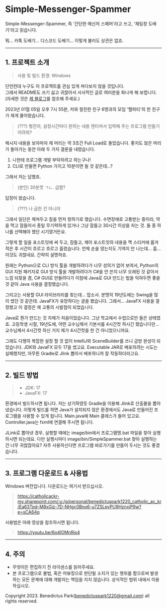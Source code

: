 # Simple-Messenger-Spammer
Simple-Messenger-Spammer, 즉 '간단한 메신저 스패머'라고 쓰고, '채팅창 도배기'라고 읽습니다.

뭐... 카톡 도배기... 디스코드 도배기... 이렇게 불러도 상관은 없죠.
___
## 1. 프로젝트 소개
> 사용 및 빌드 환경: Windows

단언컨대 누구도 이 프로젝트를 관심 있게 쳐다보지 않을 것입니다.  
그래서 README도 쓰기 싫고 귀찮아서 서사적인 글로 여러분을 화나게 해 보렵니다.  
(자세한 것은 [제 블로그](https://velog.io/@dev-benedictus/series/지옥에서-건너온-Spammer-개발기)를 참조해 주세요.)


2023년 01월 05일 오후 7시 55분, 저와 절친한 친구 6명과의 모임 '헬파티'의 한 친구가 제게 물어왔습니다.
> (???) 형진아, 설정시간마다 원하는 내용 엔터쳐서 입력해 주는 프로그램 만들기 어려워?

메시지 내용을 보자마자 제 머리는 약 3초간 Full Load로 돌았습니다. 좋지도 않은 머리가 돌아가는 동안 아래 두 가지 결론을 내렸습니다.  
1. 나한테 프로그램 개발 부탁하려고 하는구나!
2. CLI로 만들면 Python 가지고 10분이면 될 것 같은데...?  

그래서 저는 답했죠.
> (본인) 30분컷 ㄱㄴ. 급함?

답장이 왔습니다.
> (???) 나 급한 건 아니야

그래서 일단은 제쳐두고 잠을 먼저 청하기로 했습니다. 수면장애로 고통받는 중이라, 약을 먹고 잠들어서 종일 무기력하게 있거나 그냥 잠들고 30시간 이상을 자는 것. 둘 중 하나를 선택해야 했던 시기였거든요.

그렇게 할 일을 포스트잇에 써 두고, 잠들고, 깨어 포스트잇의 내용을 맥 스티커에 옮겨적은 후 시간이 흐르고 흐르고 흘렀습니다. 언제 손을 댔는지도 기억이 안 나는데... 흠... 이것도 귀찮네요. 간략히 설명하죠.

원래는 Python으로 CLI 방식 툴을 개발하려다가 너무 성의가 없어 보여서, Python의 GUI 지원 패키지로 GUI 방식 툴을 개발하려다가 C#을 안 쓴지 너무 오래된 것 같아서 느낌 되찾을 겸, C# GUI로 만들려다가 이참에 Java로 GUI 만드는 법을 익혀두면 좋을 것 같아 Java 사용을 결정했습니다.

그리고는 사용할 GUI 라이브러리를 찾는데... 맙소사. 분명히 19년도에는 Swing을 많이 썼던 것 같은데. JavaFX가 유망하다는 글을 봤습니다. 그래서... JavaFX 사용을 결정했고 이 결정은 제 고통의 시발점이 되었습니다.

Java로 뭔가 만드는 것 자체가 처음이었습니다. 그냥 학교에서 수업으로만 들은 상태였죠. 고등학생 시절, 19년도에, 어떤 교수님께서 기본서를 4시간컷 하시긴 했습니다만... 교수님께서 4시간컷 하신 거지 제가 4시간컷을 한 건 아니었으니까요.

그래도 다행히 복잡한 설정 할 것 없이 IntelliJ와 SceneBuilder를 쓰니 금방 완성이 되었습니다. JDK와 JavaFX 모두 17을 썼고요. Executable JAR로 배포하려는 시도는 실패했지만, 아무튼 Gradle로 Jlink 뽑아서 배포하니까 잘 작동하더라고요.
___
## 2. 빌드 방법
>- JDK: 17
>- JavaFX: 17

환경에서 빌드하시면 됩니다. 저는 상기하였듯 Gradle을 이용해 Jlink로 산출물을 뽑아냈습니다. 이렇게 빌드를 하면 Java가 설치되지 않은 환경에서도 Java로 만들어진 프로그램을 사용할 수 있게 됩니다. Main.java에 Main 클래스가 들어 있고요. Controller.java는 fxml에 연결해 주시면 됩니다.

JLink로 뽑아낸 경우, 실행할 때에는 image/bin에서 프로그램명.bat 파일을 찾아 실행하시면 되는데요. 다만 실행시마다 image/bin/SimpleSpammer.bat 찾아 실행하는 건 너무 귀찮잖아요? 자주 사용하신다면 프로그램 바로가기를 만들어 두시는 것도 좋겠습니다.
___
## 3. 프로그램 다운로드 & 사용법
Windows 버전입니다. 다운로드는 여기서 받으십시오. 
> https://catholicackr-my.sharepoint.com/:u:/g/personal/benedictuspark1220_catholic_ac_kr/Ea63Tpd-M8xGiz-7D-NHgc0Bno6-u7ZSLevPU9HznxiP9w?e=sCA64q

사용법은 아래 영상을 참조하시면 됩니다.  
> https://youtu.be/6o4lOMnRis4
___
## 4. 주의
- 무엇이든 편집하기 전 라이센스를 읽어주세요.
- 본 프로그램으로 불법, 혹은 어뷰징으로 판단될 소지가 있는 행위를 함으로써 발생하는 모든 문제에 대해 개발자는 책임을 지지 않습니다. 상식적인 범위 내에서 이용하십시오.

Copyright 2023. Benedictus Park(benedictuspark1220@gmail.com) all rights reserved.
